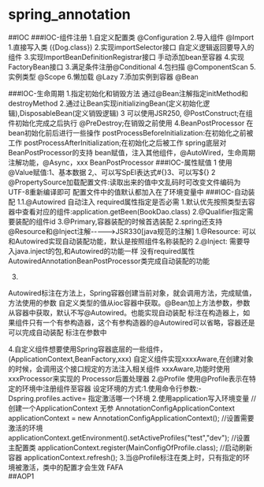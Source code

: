 # spring_annotation
##IOC
###IOC-组件注册
1.自定义配置类 @Configuration
2.导入组件 @Import 
    1.直接写入类 ({Dog.class})
    2.实现importSelector接口 自定义逻辑返回要导入的组件
    3.实现ImportBeanDefinitionRegistrar接口 手动添加bean至容器
    4.实现FactoryBean接口
3.满足条件注册@Conditional
4.包扫描 @ComponentScan
5.实例类型 @Scope 
6.懒加载 @Lazy
7.添加实例到容器 @Bean

###IOC-生命周期
  1.指定初始化和销毁方法     通过@Bean注解指定initMethod和destroyMethod
  2.通过让Bean实现initializingBean(定义初始化逻辑),DisposableBean(定义销毁逻辑)
  3 可以使用JSR250,
       @PostConstruct;在组件初始化完成之后执行
       @PreDestroy;在销毁之前使用
  4.BeanPostProcessor 在bean初始化前后进行一些操作
       postProcessBeforeInitialization:在初始化之前被工作
       postProcessAfterInitialization;在初始化之后被工作
          spring底层对BeanPostProcessor的支持
               bean赋值，注入其他组件，@AutoWired，生命周期注解功能，@Async，xxx BeanPostProcessor
###IOC-属性赋值
1 使用@Value赋值:1、基本数据 2,、可以写SpEl表达式#{}3、可以写${}
2 @PropertySource加载配置文件:读取出来的值中文乱码时可改变文件编码为UTF-8重新编译即可
配置文件中的值默认都加入在了环境变量中
###IOC-自动装配
1.1.@Autowired 自动注入 required属性指定是否必需
            1.默认优先按照类型去容器中查看对应的组件:application.getBeen(BookDao.class)
            2.@Qualifier指定需要装配的组件id
            3.@Primary,容器装配的时候首选装配
  2.spring还支持@Resource和@Inject注解----->JSR330[java规范的注解]
            1.@Resource:
                    可以和Autowired实现自动装配功能，默认是按照组件名称装配的
            2.@Inject:
                    需要导入java.inject的包,和Autowired的功能一样 没有required属性
   AutowiredAnnotationBeanPostProcessor类完成自动装配的功能    
     
   3.
   Autowired标注在方法上，Spring容器创建当前对象，就会调用方法，完成赋值，方法使用的参数
   自定义类型的值从ioc容器中获取。@Bean加上方法参数，参数从容器中获取，默认不写@Autowired。也能实现自动装配
            标注在构造器上，如果组件只有一个有参构造器，这个有参构造器的@Autowired可以省略，容器还是可以完成自动装配
            标注在参数中
            
   4.自定义组件想要使用Spring容器底层的一些组件，(ApplicationContext,BeanFactory,xxx)
        自定义组件实现xxxxAware,在创建对象的时候，会调用这个接口规定的方法注入相关组件
        xxxAware,功能时使用xxxProcessor来实现的 Processor后置处理器
2.@Profile 使用@Profile表示在特定的环境中注册组件至容器
        设定环境的方式:1.使用命令行参数:-Dspring.profiles.active= 指定激活哪一个环境
                        2.使用application写入环境变量
                          //创建一个ApplicationContext 无参
                              AnnotationConfigApplicationContext applicationContext = new AnnotationConfigApplicationContext();
                              //设置需要激活的环境
                              applicationContext.getEnvironment().setActiveProfiles("test","dev");
                              //设置主配置类
                              applicationContext.register(MainConfigOfProfile.class);
                              //启动刷新容器
                              applicationContext.refresh();
                        3.当@Profile标注在类上时，只有指定的环境被激活，类中的配置才会生效
         FAFA               
##AOP1
